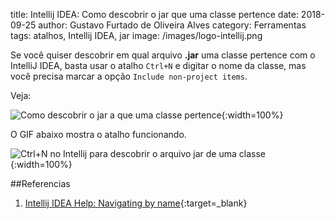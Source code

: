 title: Intellij IDEA: Como descobrir o jar que uma classe pertence
date: 2018-09-25
author: Gustavo Furtado de Oliveira Alves
category: Ferramentas
tags: atalhos, Intellij IDEA, jar
image: /images/logo-intellij.png

Se você quiser descobrir em qual arquivo **.jar** uma classe pertence com o IntelliJ IDEA,
basta usar o atalho `Ctrl+N` e digitar o nome da classe,
mas você precisa marcar a opção `Include non-project items`.

Veja:

![Como descobrir o jar a que uma classe pertence](/images/intellij/intellij-descobrir-jar-de-uma-classe.png){:width=100%}

O GIF abaixo mostra o atalho funcionando.

![Ctrl+N no Intellij para descobrir o arquivo jar de uma classe](/images/intellij/intellij-descobrir-jar-de-uma-classe.gif){:width=100%}

##Referencias

1. [Intellij IDEA Help: Navigating by name](https://www.jetbrains.com/help/idea/navigating-to-class-file-or-symbol-by-name.html#d1422563e20){:target=\_blank}
